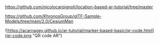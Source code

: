 https://github.com/nicolocarpignoli/location-based-ar-tutorial/tree/master

https://github.com/KhronosGroup/glTF-Sample-Models/tree/main/2.0/CesiumMan

![https://acarnagey.github.io/ar-tutorial/marker-based-basic/qr-code.html](qr-code.png "QR code AR")
